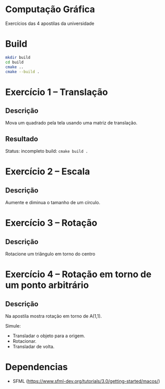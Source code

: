 # Computação Gráfica

Exercícios das 4 apostilas da universidade

# Build

```bash
mkdir build
cd build
cmake ..
cmake --build .
```

# Exercício 1 – Translação

## Descrição

Mova um quadrado pela tela usando uma matriz de translação.

## Resultado

Status: incompleto
build: `cmake build .`


# Exercício 2 – Escala

## Descrição

Aumente e diminua o tamanho de um círculo.

# Exercício 3 – Rotação

## Descrição

Rotacione um triângulo em torno do centro

# Exercício 4 – Rotação em torno de um ponto arbitrário

## Descrição

Na apostila mostra rotação em torno de A(1,1).

Simule:

- Transladar o objeto para a origem.
- Rotacionar.
- Transladar de volta.

# Dependencias

- SFML (https://www.sfml-dev.org/tutorials/3.0/getting-started/macos/)


